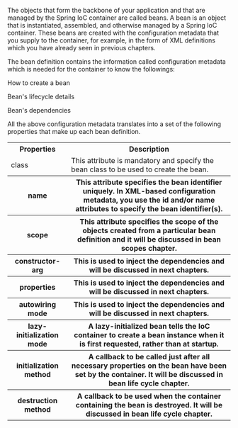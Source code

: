 The objects that form the backbone of your application and that are managed by the Spring IoC container are called beans. A bean is an object that is instantiated, assembled, and otherwise managed by a Spring IoC container. These beans are created with the configuration metadata that you supply to the container, for example, in the form of XML <bean/> definitions which you have already seen in previous chapters.

The bean definition contains the information called configuration metadata which is needed for the container to know the followings:

How to create a bean

Bean's lifecycle details

Bean's dependencies

All the above configuration metadata translates into a set of the following properties that make up each bean definition.

<table>
<tr>
<th>Properties</th>
<th>Description</th>
</tr>
<tr>
<td>class</td>
<td>This attribute is mandatory and specify the bean class to be used to create the bean.</td>
</tr>
<tr>
<th>name</th>
<th>This attribute specifies the bean identifier uniquely. In XML-based configuration metadata, you use the id and/or name attributes to specify the bean identifier(s).</th>
</tr>
<tr>
<th>scope</th>
<th>This attribute specifies the scope of the objects created from a particular bean definition and it will be discussed in bean scopes chapter.</th>
</tr>
<tr>
<th>constructor-arg</th>
<th>This is used to inject the dependencies and will be discussed in next chapters.</th>
</tr>
<tr>
<th>properties</th>
<th>This is used to inject the dependencies and will be discussed in next chapters.</th>
</tr>
<tr>
<th>autowiring mode</th>
<th>This is used to inject the dependencies and will be discussed in next chapters.</th>
</tr>
<tr>
<th>lazy-initialization mode</th>
<th>A lazy-initialized bean tells the IoC container to create a bean instance when it is first requested, rather than at startup.</th>
</tr>
<tr>
<th>initialization method	</th>
<th>A callback to be called just after all necessary properties on the bean have been set by the container. It will be discussed in bean life cycle chapter.</th>
</tr>
<tr>
<th>destruction method</th>
<th>A callback to be used when the container containing the bean is destroyed. It will be discussed in bean life cycle chapter.</th>
</tr>
</table>

